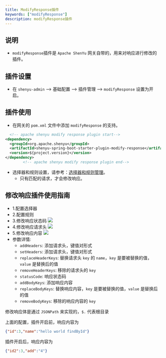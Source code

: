 ```yaml
---
title: ModifyResponse插件
keywords: ["modifyResponse"]
description: modifyResponse插件
---
```


## 说明

* `modifyResponse`插件是 `Apache ShenYu` 网关自带的，用来对响应进行修改的插件。



## 插件设置

-  在 `shenyu-admin` --> 基础配置 --> 插件管理 --> `modifyResponse` 设置为开启。

## 插件使用

* 在网关的 `pom.xml` 文件中添加 `modifyResponse` 的支持。

```xml
  <!-- apache shenyu modify response plugin start-->
<dependency>
  <groupId>org.apache.shenyu</groupId>
  <artifactId>shenyu-spring-boot-starter-plugin-modify-response</artifactId>
  <version>${project.version}</version>
</dependency>
        <!-- apache shenyu modify response plugin end-->
```

* 选择器和规则设置，请参考：[选择器和规则管理](../../user-guide/admin-usage/selector-and-rule)。
  * 只有匹配的请求，才会修改响应。

## 修改响应插件使用指南
* 1.配置选择器
* 2.配置规则
* 3.修改响应状态码
  ![](/img/shenyu/plugin/modify-response/modifyStatus-cn.png)
* 4.修改响应请求头
  ![](/img/shenyu/plugin/modify-response/modifyHeader-cn.png)
* 5.修改响应内容
  ![](/img/shenyu/plugin/modify-response/modifyBody-cn.png)
* 参数详情:
  * `addHeaders`: 添加请求头，键值对形式
  * `setHeaders`: 添加请求头，键值对形式
  * `replaceHeaderKeys`: 替换请求头 `key` 的 `name`，`key` 是要被替换的值，`value` 是替换后的值
  * `removeHeaderKeys`: 移除的请求头的 `key`
  * `statusCode`: 响应状态码
  * `addBodyKeys`: 添加响应内容
  * `replaceBodyKeys`: 替换响应内容，`key` 是要被替换的值，`value` 是替换后的值
  * `removeBodyKeys`: 移除的响应内容的 `key`

修改响应体是通过 `JSONPath` 来实现的，`$.` 代表根目录

上面的配置，插件开启前，响应内容为
```json
{"id":3,"name":"hello world findById"}
```
插件开启后，响应内容为
```json
{"id2":3,"add":"4"}
```

